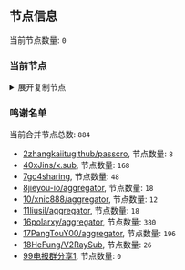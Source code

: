 
## 节点信息
当前节点数量: `0`
### 当前节点
<details>
  <summary>展开复制节点</summary>

    

</details>

### 鸣谢名单
当前合并节点总数: `884`
- [2zhangkaiitugithub/passcro](https://github.com/zhangkaiitugithub/passcro), 节点数量: `8`
- [40xJins/x.sub](https://github.com/0xJins/x.sub), 节点数量: `168`
- [7go4sharing](https://github.com/go4sharing), 节点数量: `48`
- [8jieyou-io/aggregator](https://github.com/jieyou-io/aggregator), 节点数量: `18`
- [10/xnic888/aggregator](https://github.com/xnic888/aggregator), 节点数量: `12`
- [11liusil/aggregator](https://github.com/liusil/aggregator), 节点数量: `18`
- [16polarxy/aggregator](https://github.com/polarxy/aggregator), 节点数量: `380`
- [17PangTouY00/aggregator](https://github.com/PangTouY00/aggregator), 节点数量: `196`
- [18HeFung/V2RaySub](https://github.com/HeFung/V2RaySub), 节点数量: `26`
- [99电报群分享1](https://github.com/cdddbc/getAirport), 节点数量: `0`


